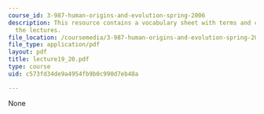 ```yaml
---
course_id: 3-987-human-origins-and-evolution-spring-2006
description: This resource contains a vocabulary sheet with terms and concepts from
  the lectures.
file_location: /coursemedia/3-987-human-origins-and-evolution-spring-2006/c573fd34de9a4954fb9b0c990d7eb48a_lecture19_20.pdf
file_type: application/pdf
layout: pdf
title: lecture19_20.pdf
type: course
uid: c573fd34de9a4954fb9b0c990d7eb48a

---
```

None